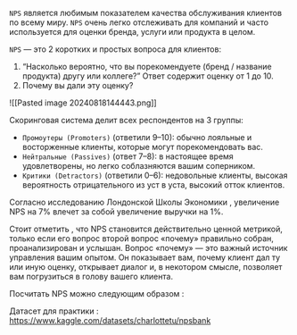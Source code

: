 `NPS` является любимым показателем качества обслуживания клиентов по всему миру. `NPS` очень легко отслеживать для компаний и часто используется для оценки бренда, услуги или продукта в целом.

`NPS` — это 2 коротких и простых вопроса для клиентов:

1. “Насколько вероятно, что вы порекомендуете (бренд / название продукта) другу или коллеге?” Ответ содержит оценку от 1 до 10.
2. Почему вы дали эту оценку?

![[Pasted image 20240818144443.png]]

Скоринговая система делит всех респондентов на 3 группы:

- `Промоутеры (Promoters)` (ответили 9–10): обычно лояльные и восторженные клиенты, которые могут порекомендовать вас.
- `Нейтральные (Passives)` (ответ 7–8): в настоящее время удовлетворены, но легко соблазняются вашим соперником.
- `Критики (Detractors)` (ответили 0–6): недовольные клиенты, высокая вероятность отрицательного из уст в уста, высокий отток клиентов.

Согласно исследованию Лондонской Школы Экономики , увеличение NPS на 7% влечет за собой увеличение выручки на 1%. 

Стоит отметить , что NPS становится действительно ценной метрикой, только если его вопрос второй вопрос «почему» правильно собран, проанализирован и услышан. Вопрос «почему» — это важный источник управления вашим опытом. Он показывает вам, почему клиент дал ту или иную оценку, открывает диалог и, в некотором смысле, позволяет вам погрузиться в голову вашего клиента. 

Посчитать NPS можно следующим образом : 



Датасет для практики : 
https://www.kaggle.com/datasets/charlottetu/npsbank